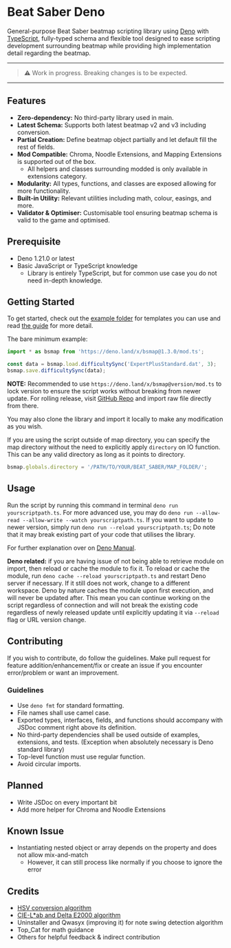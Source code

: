 # Beat Saber Deno

General-purpose Beat Saber beatmap scripting library using [Deno](https://deno.land/) with
[TypeScript](https://www.typescriptlang.org/), fully-typed schema and flexible tool designed to ease scripting
development surrounding beatmap while providing high implementation detail regarding the beatmap.

---

> ⚠️ Work in progress. Breaking changes is to be expected.

---

## Features

- **Zero-dependency:** No third-party library used in main.
- **Latest Schema:** Supports both latest beatmap v2 and v3 including conversion.
- **Partial Creation:** Define beatmap object partially and let default fill the rest of fields.
- **Mod Compatible:** Chroma, Noodle Extensions, and Mapping Extensions is supported out of the box.
  - All helpers and classes surrounding modded is only available in extensions category.
- **Modularity:** All types, functions, and classes are exposed allowing for more functionality.
- **Built-in Utility:** Relevant utilities including math, colour, easings, and more.
- **Validator & Optimiser:** Customisable tool ensuring beatmap schema is valid to the game and optimised.

## Prerequisite

- Deno 1.21.0 or latest
- Basic JavaScript or TypeScript knowledge
  - Library is entirely TypeScript, but for common use case you do not need in-depth knowledge.

## Getting Started

To get started, check out the [example folder](./example) for templates you can use and read
[the guide](./example/README.md) for more detail.

The bare minimum example:

```ts
import * as bsmap from 'https://deno.land/x/bsmap@1.3.0/mod.ts';

const data = bsmap.load.difficultySync('ExpertPlusStandard.dat', 3);
bsmap.save.difficultySync(data);
```

**NOTE:** Recommended to use `https://deno.land/x/bsmap@version/mod.ts` to lock version to ensure the script works
without breaking from newer update. For rolling release, visit
[GitHub Repo](https://github.com/KivalEvan/BeatSaber-Deno) and import raw file directly from there.

You may also clone the library and import it locally to make any modification as you wish.

If you are using the script outside of map directory, you can specify the map directory without the need to explicitly
apply `directory` on IO function. This can be any valid directory as long as it points to directory.

```ts
bsmap.globals.directory = '/PATH/TO/YOUR/BEAT_SABER/MAP_FOLDER/';
```

## Usage

Run the script by running this command in terminal `deno run yourscriptpath.ts`. For more advanced use, you may do
`deno run --allow-read --allow-write --watch yourscriptpath.ts`. If you want to update to newer version, simply run
`deno run --reload yourscriptpath.ts`; Do note that it may break existing part of your code that utilises the library.

For further explanation over on [Deno Manual](https://deno.land/manual).

**Deno related:** if you are having issue of not being able to retrieve module on import, then reload or cache the
module to fix it. To reload or cache the module, run `deno cache --reload yourscriptpath.ts` and restart Deno server if
necessary. If it still does not work, change to a different workspace. Deno by nature caches the module upon first
execution, and will never be updated after. This mean you can continue working on the script regardless of connection
and will not break the existing code regardless of newly released update until explicitly updating it via `--reload`
flag or URL version change.

## Contributing

If you wish to contribute, do follow the guidelines. Make pull request for feature addition/enhancement/fix or create an
issue if you encounter error/problem or want an improvement.

### Guidelines

- Use `deno fmt` for standard formatting.
- File names shall use camel case.
- Exported types, interfaces, fields, and functions should accompany with JSDoc comment right above its definition.
- No third-party dependencies shall be used outside of examples, extensions, and tests. (Exception when absolutely
  necessary is Deno standard library)
- Top-level function must use regular function.
- Avoid circular imports.

## Planned

- Write JSDoc on every important bit
- Add more helper for Chroma and Noodle Extensions

## Known Issue

- Instantiating nested object or array depends on the property and does not allow mix-and-match
  - However, it can still process like normally if you choose to ignore the error

## Credits

- [HSV conversion algorithm](https://axonflux.com/handy-rgb-to-hsl-and-rgb-to-hsv-color-model-c)
- [CIE-L\*ab and Delta E2000 algorithm](https://www.easyrgb.com/)
- Uninstaller and Qwasyx (improving it) for note swing detection algorithm
- Top_Cat for math guidance
- Others for helpful feedback & indirect contribution

